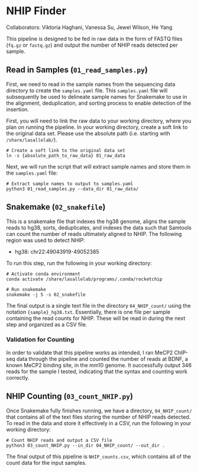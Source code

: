 # NHIP Finder

Collaborators: Viktoria Haghani, Vanessa Su, Jewel Wilson, He Yang

This pipeline is designed to be fed in raw data in the form of FASTQ files (`fq.gz` or `fastq.gz`) and output the number of NHIP reads detected per sample.

## Read in Samples (`01_read_samples.py`)

First, we need to read in the sample names from the sequencing data directory to create the `samples.yaml` file. This `samples.yaml` file will subsequently be used to delineate sample names for Snakemake to use in the alignment, deduplication, and sorting process to enable detection of the insertion.

First, you will need to link the raw data to your working directory, where you plan on running the pipeline. In your working directory, create a soft link to the original data set. Please use the absolute path (i.e. starting with `/share/lasallelab/`). 

```
# Create a soft link to the original data set
ln -s {absolute_path_to_raw_data} 01_raw_data
```

Next, we will run the script that will extract sample names and store them in the `samples.yaml` file:

```
# Extract sample names to output to samples.yaml
python3 01_read_samples.py --data_dir 01_raw_data/
```

## Snakemake (`02_snakefile`)

This is a snakemake file that indexes the hg38 genome, aligns the sample reads to hg38, sorts, deduplicates, and indexes the data such that Samtools can count the number of reads ultimately aligned to NHIP. The following region was used to detect NHIP:

* hg38: chr22:49043919-49052385

To run this step, run the following in your working directory:

```
# Activate conda environment
conda activate /share/lasallelab/programs/.conda/rocketchip

# Run snakemake 
snakemake -j 5 -s 02_snakefile
```

The final output is a single text file in the directory `04_NHIP_count/` using the notation `{sample}_hg38.txt`. Essentially, there is one file per sample containing the read counts for NHIP. These will be read in during the next step and organized as a CSV file.

### Validation for Counting

In order to validate that this pipeline works as intended, I ran MeCP2 ChIP-seq data through the pipeline and counted the number of reads at BDNF, a known MeCP2 binding site, in the mm10 genome. It successfully output 346 reads for the sample I tested, indicating that the syntax and counting work correctly.

## NHIP Counting (`03_count_NHIP.py`)

Once Snakemake fully finishes running, we have a directory, `04_NHIP_count/` that contains all of the text files storing the number of NHIP  reads detected. To read in the data and store it effectively in a CSV, run the following in your working directory:

```
# Count NHIP reads and output a CSV file
python3 03_count_NHIP.py --in_dir 04_NHIP_count/ --out_dir .
```

The final output of this pipeline is `NHIP_counts.csv`, which contains all of the count data for the input samples.